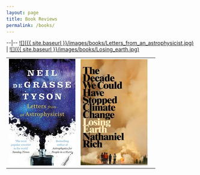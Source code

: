 ```yaml
---
layout: page
title: Book Reviews
permalink: /books/
---
```


--|--
[![]({{ site.baseurl }}/images/books/Letters_from_an_astrophysicist.jpg)](https://itacdonev.github.io/ML-Stories/books/markdown/2020/01/16/BR-Letters-from-an-Astrophysicist.html) | [![]({{ site.baseurl }}/images/books/Losing_earth.jpg)](https://itacdonev.github.io/ML-Stories/books/markdown/2020/02/15/BR-Losing-Earth.html)


<style>
table, td {
  border: 0px;
}
</style>

<table id = "table">
  <tr>
    <td><img src="../images/books/Letters_from_an_astrophysicist.jpg" alt="Letters from an Astrophysicist"></td>
    <td><img src="../images/books/Losing_earth.jpg" alt="Losing Earth"><td>